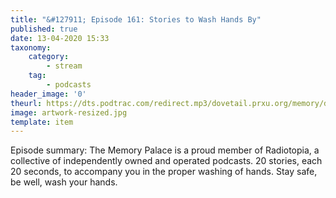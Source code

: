 ```yaml
---
title: "&#127911; Episode 161: Stories to Wash Hands By"
published: true
date: 13-04-2020 15:33
taxonomy:
    category:
        - stream
    tag:
        - podcasts
header_image: '0'
theurl: https://dts.podtrac.com/redirect.mp3/dovetail.prxu.org/memory/dc06b3fe-963a-4ff4-90bb-5e62a03fa023/thememorypalace.mp3
image: artwork-resized.jpg
template: item
--- 
```

Episode summary: The Memory Palace is a proud member of Radiotopia, a collective of independently owned and operated podcasts. 20 stories, each 20 seconds, to accompany you in the proper washing of hands. Stay safe, be well, wash your hands.
